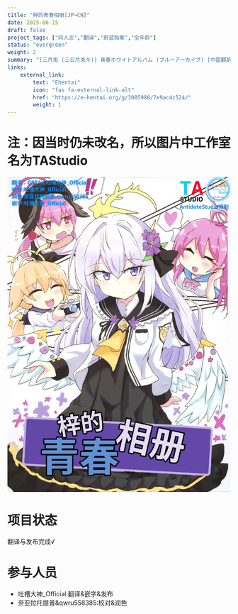 ```yaml
---
title: "梓的青春相册[JP→CN]"
date: 2025-06-15
draft: false
project_tags: ["同人志","翻译","蔚蓝档案","全年龄"]
status: "evergreen"
weight: 2
summary: "[三月兎 (三日月兎々)] 青春ホワイトアルバム (ブルーアーカイブ) [中国翻訳] [DL版]"
links:
    external_link:
        text: "Ehentai"
        icon: "fas fa-external-link-alt"
        href: "https://e-hentai.org/g/3085988/7e9ac4c524/"
        weight: 1
---
```

# 注：因当时仍未改名，所以图片中工作室名为TAStudio

<img src="EH_01.webp" alt="指南" style="max-width:100%; height:auto;" />

# 项目状态
翻译与发布完成√
# 参与人员
- 吐槽大神_Official:翻译&嵌字&发布
- 奈亚拉托提普&qwru558385:校对&润色